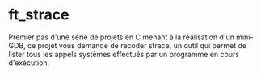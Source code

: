 # ft_strace
Premier pas d'une série de projets en C menant à la réalisation d'un mini-GDB, ce projet vous demande de recoder strace, un outil qui permet de lister tous les appels systèmes effectués par un programme en cours d'exécution.
